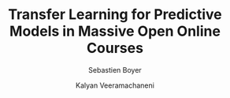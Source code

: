 ---
layout: leaf-node
title: "Transfer Learning for Predictive Models in Massive Open Online Courses"
title-url: "http://groups.csail.mit.edu/EVO-DesignOpt/groupWebSite/uploads/Site/Boyerveeramachaneni228.pdf"
author: ["Sebastien Boyer","Kalyan Veeramachaneni"]
groups: technologies
categories: moocs
topics: scholarly-readings
summary: >
    The authors developed a process capable of metrics from previous courses and
    the previous weeks of the same course to make real-time predictions of learner
    behavior.
cite: >
    Boyer, S., & Veeramachaneni, K. (2015, June). Transfer learning for predictive models in massive open online courses. In International Conference on Artificial Intelligence in Education (pp. 54-63). Springer International Publishing.
    Retrieved April 15, 2017 from: http://groups.csail.mit.edu/EVO-DesignOpt/groupWebSite/uploads/Site/Boyerveeramachaneni228.pdf
pub-date: 2015-06-21
added-date: 2017-04-15
resource-type: pdf-document
---